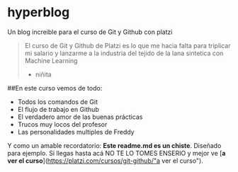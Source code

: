 # hyperblog
Un blog increible para el curso de Git y Github con platzi
>El curso de Git y Github de Platzi es lo que me hacia falta para triplicar mi salario y lanzarme a la industria del tejido de la lana sintetica con Machine Learning 
> - niñita

##En este curso vemos de todo:
* Todos los comandos de Git
* El flujo de trabajo en Github
* El verdadero amor de las buenas prácticas
* Trucos muy locos del profesor
* Las personalidades multiples de Freddy

Y como un amable recordatorio: **Este readme.md es un chiste**. Diseñado para ejemplo. Si llegas hasta acá NO TE LO TOMES ENSERIO y mejor ve [**a ver el curso**](https://platzi.com/cursos/git-github/"a ver el curso").